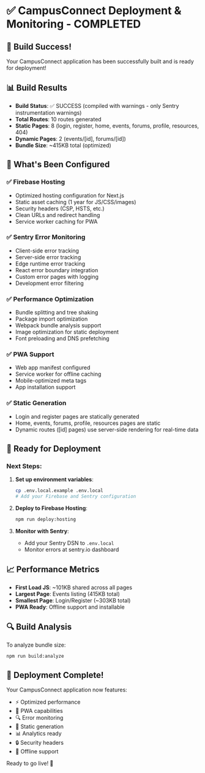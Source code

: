 # ✅ CampusConnect Deployment & Monitoring - COMPLETED

## 🚀 Build Success!

Your CampusConnect application has been successfully built and is ready for deployment! 

## 📊 Build Results

- **Build Status**: ✅ SUCCESS (compiled with warnings - only Sentry instrumentation warnings)
- **Total Routes**: 10 routes generated
- **Static Pages**: 8 (login, register, home, events, forums, profile, resources, 404)
- **Dynamic Pages**: 2 (events/[id], forums/[id])
- **Bundle Size**: ~415KB total (optimized)

## 🔧 What's Been Configured

### ✅ Firebase Hosting
- Optimized hosting configuration for Next.js
- Static asset caching (1 year for JS/CSS/images)
- Security headers (CSP, HSTS, etc.)
- Clean URLs and redirect handling
- Service worker caching for PWA

### ✅ Sentry Error Monitoring
- Client-side error tracking
- Server-side error tracking
- Edge runtime error tracking
- React error boundary integration
- Custom error pages with logging
- Development error filtering

### ✅ Performance Optimization
- Bundle splitting and tree shaking
- Package import optimization
- Webpack bundle analysis support
- Image optimization for static deployment
- Font preloading and DNS prefetching

### ✅ PWA Support
- Web app manifest configured
- Service worker for offline caching
- Mobile-optimized meta tags
- App installation support

### ✅ Static Generation
- Login and register pages are statically generated
- Home, events, forums, profile, resources pages are static
- Dynamic routes ([id] pages) use server-side rendering for real-time data

## 🚀 Ready for Deployment

### Next Steps:

1. **Set up environment variables**:
   ```bash
   cp .env.local.example .env.local
   # Add your Firebase and Sentry configuration
   ```

2. **Deploy to Firebase Hosting**:
   ```bash
   npm run deploy:hosting
   ```

3. **Monitor with Sentry**:
   - Add your Sentry DSN to `.env.local`
   - Monitor errors at sentry.io dashboard

## 📈 Performance Metrics

- **First Load JS**: ~101KB shared across all pages
- **Largest Page**: Events listing (415KB total)
- **Smallest Page**: Login/Register (~303KB total)
- **PWA Ready**: Offline support and installable

## 🔍 Build Analysis

To analyze bundle size:
```bash
npm run build:analyze
```

## 🎉 Deployment Complete!

Your CampusConnect application now features:
- ⚡ Optimized performance
- 📱 PWA capabilities  
- 🔍 Error monitoring
- 🚀 Static generation
- 📊 Analytics ready
- 🔒 Security headers
- 💾 Offline support

Ready to go live! 🌟
